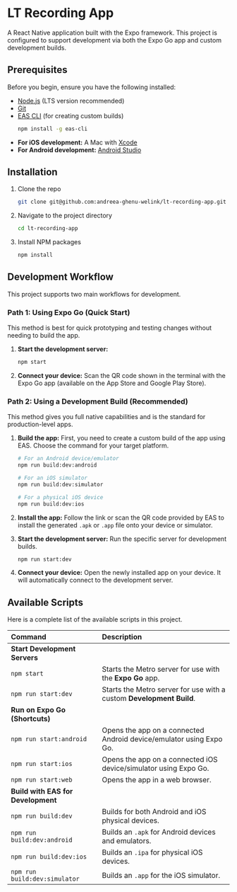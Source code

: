 # LT Recording App

A React Native application built with the Expo framework. This project is configured to support development via both the Expo Go app and custom development builds.

## Prerequisites

Before you begin, ensure you have the following installed:

-   [Node.js](https://nodejs.org/) (LTS version recommended)
-   [Git](https://git-scm.com/)
-   [EAS CLI](https://docs.expo.dev/eas/getting-started/#install-eas-cli) (for creating custom builds)
    ```sh
    npm install -g eas-cli
    ```
-   **For iOS development:** A Mac with [Xcode](https://developer.apple.com/xcode/)
-   **For Android development:** [Android Studio](https://developer.android.com/studio)

## Installation

1.  Clone the repo
    ```sh
    git clone git@github.com:andreea-ghenu-welink/lt-recording-app.git
    ```
2.  Navigate to the project directory
    ```sh
    cd lt-recording-app
    ```
3.  Install NPM packages
    ```sh
    npm install
    ```

## Development Workflow

This project supports two main workflows for development.

### Path 1: Using Expo Go (Quick Start)

This method is best for quick prototyping and testing changes without needing to build the app.

1.  **Start the development server:**
    ```bash
    npm start
    ```
2.  **Connect your device:** Scan the QR code shown in the terminal with the Expo Go app (available on the App Store and Google Play Store).

### Path 2: Using a Development Build (Recommended)

This method gives you full native capabilities and is the standard for production-level apps.

1.  **Build the app:** First, you need to create a custom build of the app using EAS. Choose the command for your target platform.
    ```bash
    # For an Android device/emulator
    npm run build:dev:android

    # For an iOS simulator
    npm run build:dev:simulator

    # For a physical iOS device
    npm run build:dev:ios
    ```
2.  **Install the app:** Follow the link or scan the QR code provided by EAS to install the generated `.apk` or `.app` file onto your device or simulator.

3.  **Start the development server:** Run the specific server for development builds.
    ```bash
    npm run start:dev
    ```
4.  **Connect your device:** Open the newly installed app on your device. It will automatically connect to the development server.

## Available Scripts

Here is a complete list of the available scripts in this project.

| Command                   | Description                                                      |
| :------------------------ | :--------------------------------------------------------------- |
| **Start Development Servers** |                                                                  |
| `npm start`               | Starts the Metro server for use with the **Expo Go** app.        |
| `npm run start:dev`       | Starts the Metro server for use with a custom **Development Build**. |
| **Run on Expo Go (Shortcuts)** |                                                                  |
| `npm run start:android`  | Opens the app on a connected Android device/emulator using Expo Go. |
| `npm run start:ios`      | Opens the app on a connected iOS device/simulator using Expo Go. |
| `npm run start:web`         | Opens the app in a web browser.                                  |
| **Build with EAS for Development** |                                                                  |
| `npm run build:dev`       | Builds for both Android and iOS physical devices.                |
| `npm run build:dev:android` | Builds an `.apk` for Android devices and emulators.              |
| `npm run build:dev:ios`   | Builds an `.ipa` for physical iOS devices.                       |
| `npm run build:dev:simulator` | Builds an `.app` for the iOS simulator.                          |